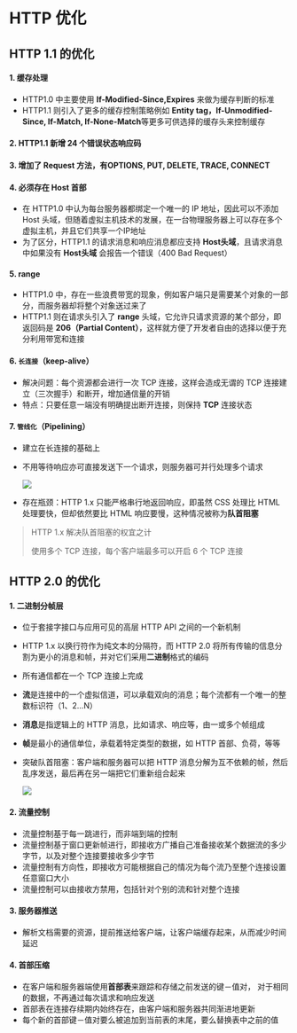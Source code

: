 # HTTP 优化

## HTTP 1.1 的优化

#### 1. 缓存处理

- HTTP1.0 中主要使用 **If-Modified-Since,Expires** 来做为缓存判断的标准
- HTTP1.1 则引入了更多的缓存控制策略例如 **Entity tag，If-Unmodified-Since, If-Match, If-None-Match**等更多可供选择的缓存头来控制缓存

#### 2. HTTP1.1 新增 **24** 个错误状态响应码

#### 3. 增加了 Request 方法，有**OPTIONS**, **PUT**, **DELETE**, **TRACE**, **CONNECT**

#### 4. 必须存在 Host 首部

- 在 HTTP1.0 中认为每台服务器都绑定一个唯一的 IP 地址，因此可以不添加 Host 头域，但随着虚拟主机技术的发展，在一台物理服务器上可以存在多个虚拟主机，并且它们共享一个IP地址
- 为了区分，HTTP1.1 的请求消息和响应消息都应支持 **Host头域**，且请求消息中如果没有 **Host头域** 会报告一个错误（400 Bad Request）

#### 5. range

- HTTP1.0 中，存在一些浪费带宽的现象，例如客户端只是需要某个对象的一部分，而服务器却将整个对象送过来了
- HTTP1.1 则在请求头引入了 **range** 头域，它允许只请求资源的某个部分，即返回码是 **206（Partial Content）**，这样就方便了开发者自由的选择以便于充分利用带宽和连接

#### 6. `长连接`（keep-alive）

- 解决问题：每个资源都会进行一次 TCP 连接，这样会造成无谓的 TCP 连接建立（三次握手）和断开，增加通信量的开销
- 特点：只要任意一端没有明确提出断开连接，则保持 **TCP** 连接状态

#### 7. `管线化`（Pipelining）

- 建立在长连接的基础上

- 不用等待响应亦可直接发送下一个请求，则服务器可并行处理多个请求

  ![](https://cdn.jsdelivr.net/gh/kingmusi/blogImages/img/202207262350187.png)

- 存在瓶颈：HTTP 1.x 只能严格串行地返回响应，即虽然 CSS 处理比 HTML 处理要快，但却依然要比 HTML 响应要慢，这种情况被称为**队首阻塞**

> HTTP 1.x 解决队首阻塞的权宜之计
>
> 使用多个 TCP 连接，每个客户端最多可以开启 6 个 TCP 连接

## HTTP 2.0 的优化

#### 1. 二进制分帧层

- 位于套接字接口与应用可见的高层 HTTP API 之间的一个新机制

- HTTP 1.x 以换行符作为纯文本的分隔符，而 HTTP 2.0 将所有传输的信息分割为更小的消息和帧，并对它们采用**二进制**格式的编码

- 所有通信都在一个 TCP 连接上完成

- **流**是连接中的一个虚拟信道，可以承载双向的消息；每个流都有一个唯一的整数标识符（1、2…N）

- **消息**是指逻辑上的 HTTP 消息，比如请求、响应等，由一或多个帧组成

- **帧**是最小的通信单位，承载着特定类型的数据，如 HTTP 首部、负荷，等等

- 突破队首阻塞：客户端和服务器可以把 HTTP 消息分解为互不依赖的帧，然后乱序发送，最后再在另一端把它们重新组合起来

  ![](https://cdn.jsdelivr.net/gh/kingmusi/blogImages/img/202207262353418.png)

#### 2. 流量控制

- 流量控制基于每一跳进行，而非端到端的控制
- 流量控制基于窗口更新帧进行，即接收方广播自己准备接收某个数据流的多少字节，以及对整个连接要接收多少字节
- 流量控制有方向性，即接收方可能根据自己的情况为每个流乃至整个连接设置任意窗口大小
- 流量控制可以由接收方禁用，包括针对个别的流和针对整个连接

#### 3. 服务器推送

- 解析文档需要的资源，提前推送给客户端，让客户端缓存起来，从而减少时间延迟

#### 4. 首部压缩

- 在客户端和服务器端使用**首部表**来跟踪和存储之前发送的键－值对， 对于相同的数据，不再通过每次请求和响应发送
- 首部表在连接存续期内始终存在，由客户端和服务器共同渐进地更新
- 每个新的首部键－值对要么被追加到当前表的末尾，要么替换表中之前的值

